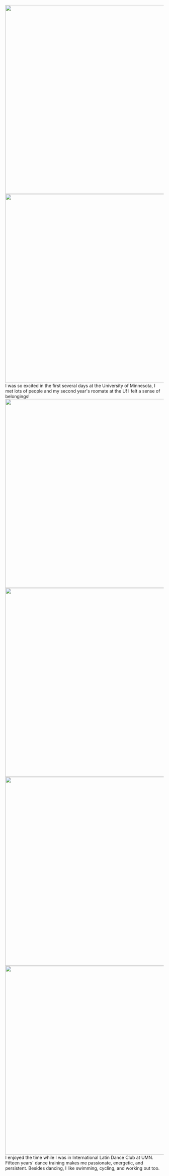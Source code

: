 <p>
  <img align="left" src="/assets/img/welcomeweek3.jpg" width="600" />
  <img align="left" src="/assets/img/welcomeweek1.jpg" width="600" />
  <br clear="left"/>
  I was so excited in the first several days at the University of Minnesota, I met lots of people and my second year's roomate at the U! I felt a sense of belongings!
  <br clear="left"/>
  <img align="left" src="/assets/img/roclim.jpg" width="600" />
  <img align="left" src="/assets/img/roclimi.jpg" width="600" />
<br clear="left"/>
  <img align="left" src="/assets/img/dancefest.jpg" width="600" />
  <img align="left" src="/assets/img/ncdc.jpg" width="600" />
<br clear="left"/>
I enjoyed the time while I was in International Latin Dance Club at UMN. Fifteen years' dance training makes me passionate, energetic, and persistent. Besides dancing, I like swimming, cycling, and working out too.
</p>
